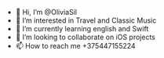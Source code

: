- 👋 Hi, I’m @OliviaSil
- 👀 I’m interested in Travel and Classic Music
- 🌱 I’m currently learning english and Swift
- 💞️ I’m looking to collaborate on iOS projects
- 📫 How to reach me +375447155224

<!---
OliviaSil/OliviaSil is a ✨ special ✨ repository because its `README.md` (this file) appears on your GitHub profile.
You can click the Preview link to take a look at your changes.
--->
